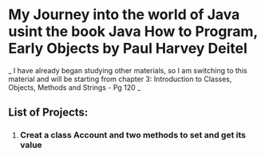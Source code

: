 # My Journey into the world of Java usint the book Java How to Program, Early Objects by Paul Harvey Deitel

_ I have already began studying other materials, so I am switching to this material and will be starting from chapter 3: Introduction to Classes, Objects, Methods and Strings - Pg 120 _
## List of Projects:
1. ### Creat a class Account and two methods to set and get its value
